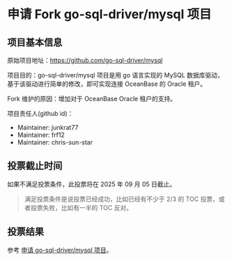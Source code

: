 # 申请 Fork go-sql-driver/mysql 项目

## 项目基本信息

原始项目地址：https://github.com/go-sql-driver/mysql

项目目的：go-sql-driver/mysql 项目是用 go 语言实现的 MySQL 数据库驱动，基于该驱动进行简单的修改，即可实现连接 OceanBase 的 Oracle 租户。

Fork 维护的原因：增加对于 OceanBase Oracle 租户的支持。

项目责任人(github id)：

- Maintainer: junkrat77
- Maintainer: frf12
- Maintainer: chris-sun-star

## 投票截止时间

如果不满足投票条件，此投票将在 2025 年 09 月 05 日截止。

> 满足投票条件是说投票已经成功，比如已经有不少于 2/3 的 TOC 投票，或者投票失败，比如有一半的 TOC 反对。


## 投票结果

参考 [申请 go-sql-driver/mysql 项目](https://github.com/oceanbase/community/pull/45)。